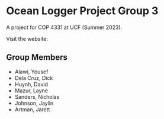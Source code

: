 # Ocean Logger Project Group 3
A project for COP 4331 at UCF (Summer 2023).

Visit the website: 

## Group Members
+ Alawi, Yousef
+ Dela Cruz, Dick
+ Huynh, David
+ Mazur, Layne
+ Sanders, Nicholas
+ Johnson, Jaylin
+ Artman, Jarett 

